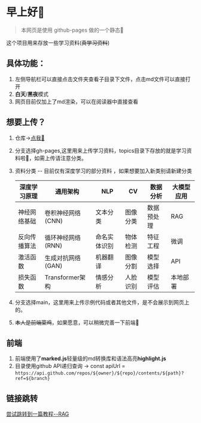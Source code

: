 # **早上好**👋

> 本网页是使用 github-pages 做的一个静态🤗

 这个项目用来存放一些学习资料(~~真学习资料~~)

## 具体功能：

1. 左侧导航栏可以直接点击文件夹查看子目录下文件，点击md文件可以直接打开
2. **白天**/**黑夜**模式
3. 网页目前仅加上了md渲染，可以在阅读器中直接查看

## 想要上传？

1. 仓库->[点我🫲](https://github.com/xiersg/GdutRSS.git)

2. 分支选择gh-pages,这里用来上传学习资料，topics目录下存放的就是学习资料啦🍉，如需上传请注意分类。

3. 资料分类 -- 目前仅有深度学习的部分资料 ，如果想要加入新类别请新建分类

   | **深度学习原理** | **通用架构**       | **NLP**      | **CV**   | **数据分析** | **大模型应用** |
   | ---------------- | ------------------ | ------------ | -------- | ------------ | -------------- |
   | 神经网络基础     | 卷积神经网络 (CNN) | 文本分类     | 图像分类 | 数据预处理   | RAG            |
   | 反向传播算法     | 循环神经网络 (RNN) | 命名实体识别 | 物体检测 | 特征工程     | 微调           |
   | 激活函数         | 生成对抗网络 (GAN) | 机器翻译     | 图像分割 | 模型选择     | API            |
   | 损失函数         | Transformer架构    | 情感分析     | 人脸识别 | 模型评估     | 本地部署       |

4. 分支选择main，这里用来上传示例代码或者其他文件，是不会展示到网页上的。

5. ~~本人是前端菜鸡~~，如果愿意，可以稍微完善一下前端🤗

## 前端
1. 前端使用了**marked.js**轻量级的md转换库和语法高亮**highlight.js**
2. 目录使用github API递归查询 -> const apiUrl = `https://api.github.com/repos/${owner}/${repo}/contents/${path}?ref=${branch}`

## 链接跳转

[尝试跳转到一篇教程--RAG](topics/应用方向/大模型/RAG/RAG基础.md)